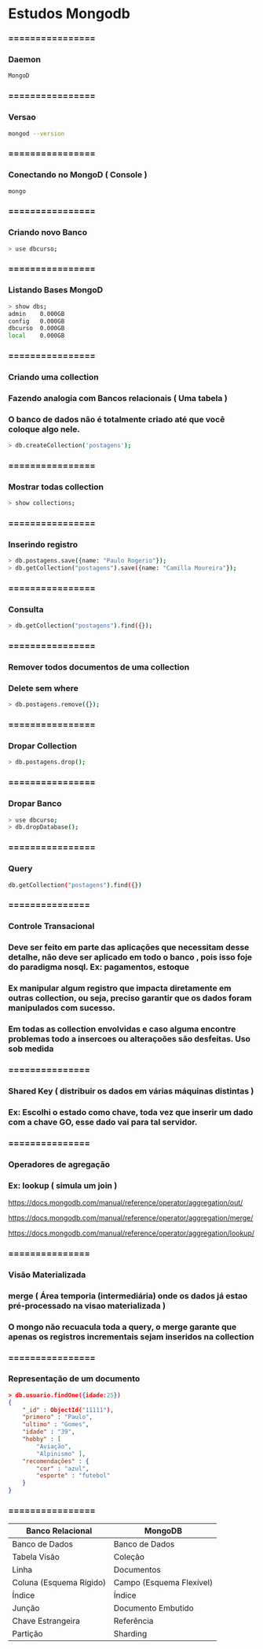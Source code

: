 # Estudos Mongodb

### ================
### Daemon
```bash
MongoD
```

### ================
### Versao
```bash
mongod --version
```

### ================
### Conectando no MongoD ( Console )
```bash
mongo
```

### ================
### Criando novo Banco
```bash
> use dbcurso;
```

### ================
### Listando Bases MongoD
```bash
> show dbs;
admin    0.000GB
config   0.000GB
dbcurso  0.000GB
local    0.000GB
```

### ================
### Criando uma collection 
### Fazendo analogia com Bancos relacionais ( Uma tabela )
### O banco de dados não é totalmente criado até que você coloque algo nele.
```bash
> db.createCollection('postagens');
```

### ================
### Mostrar todas collection
```bash
> show collections;
```

### ================
### Inserindo registro
```bash
> db.postagens.save({name: "Paulo Rogerio"});
> db.getCollection("postagens").save({name: "Camilla Moureira"});
```

### ================
### Consulta
```bash
> db.getCollection("postagens").find({});
```

### ================
### Remover todos documentos de uma collection
### Delete sem where
```bash
> db.postagens.remove({});
```

### ================
### Dropar Collection
```bash
> db.postagens.drop();
```

### ================
### Dropar Banco
```bash
> use dbcurso;
> db.dropDatabase();
```

### ================
### Query
```bash
db.getCollection("postagens").find({})
 ```

### ===============
### Controle Transacional
### Deve ser feito em parte das aplicações que necessitam desse detalhe, não deve ser aplicado em todo o banco , pois isso foje do paradigma nosql. Ex: pagamentos, estoque

### Ex manipular algum registro que impacta diretamente em outras collection, ou seja, preciso garantir que os dados foram manipulados com sucesso.

### Em todas as collection envolvidas e caso alguma encontre problemas todo a insercoes ou alteraçoões são desfeitas. Uso sob medida 

### ===============
### Shared Key ( distribuir os dados em várias máquinas distintas )
### Ex: Escolhi o estado como chave, toda vez que inserir um dado com a chave GO, esse dado vai para tal servidor.

### ===============
### Operadores de agregação
### Ex: lookup ( simula um join )
 https://docs.mongodb.com/manual/reference/operator/aggregation/out/
 
 https://docs.mongodb.com/manual/reference/operator/aggregation/merge/

 https://docs.mongodb.com/manual/reference/operator/aggregation/lookup/

### ===============
### Visão Materializada
### merge ( Área temporia (intermediária) onde os dados já estao pré-processado na visao materializada )

### O mongo não recuacula toda a query, o merge garante que apenas os registros incrementais sejam inseridos na collection 

### ================
### Representação de um documento

```json
> db.usuario.findOne({idade:25})          
{
    "_id" : ObjectId("11111"),            
    "primero" : "Paulo",
    "ultimo" : "Gomes", 
    "idade" : "39",
    "hobby" : [
        "Aviação",
        "Alpinismo" ],
    "recomendações" : {
        "cor" : "azul",
        "esporte" : "futebol"
    }
}
```

### ================

| Banco Relacional | MongoDB |
| --- | --- |
| Banco de Dados | Banco de Dados |
| Tabela Visão | Coleção  |
| Linha | Documentos  |
| Coluna (Esquema Rígido) | Campo (Esquema Flexível)  |
| Índice | Índice |
| Junção | Documento Embutido  |
| Chave Estrangeira | Referência |
| Partição | Sharding |



